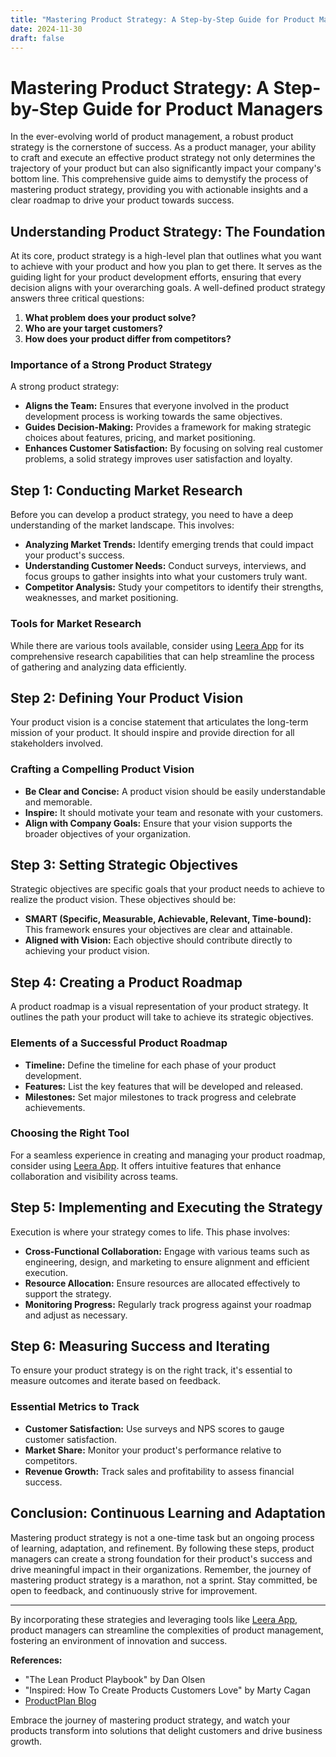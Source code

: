 ```yaml
---
title: "Mastering Product Strategy: A Step-by-Step Guide for Product Managers"
date: 2024-11-30
draft: false
---
```

# Mastering Product Strategy: A Step-by-Step Guide for Product Managers

In the ever-evolving world of product management, a robust product strategy is the cornerstone of success. As a product manager, your ability to craft and execute an effective product strategy not only determines the trajectory of your product but can also significantly impact your company's bottom line. This comprehensive guide aims to demystify the process of mastering product strategy, providing you with actionable insights and a clear roadmap to drive your product towards success.

## Understanding Product Strategy: The Foundation

At its core, product strategy is a high-level plan that outlines what you want to achieve with your product and how you plan to get there. It serves as the guiding light for your product development efforts, ensuring that every decision aligns with your overarching goals. A well-defined product strategy answers three critical questions:

1. **What problem does your product solve?**
2. **Who are your target customers?**
3. **How does your product differ from competitors?**

### Importance of a Strong Product Strategy

A strong product strategy:

- **Aligns the Team:** Ensures that everyone involved in the product development process is working towards the same objectives.
- **Guides Decision-Making:** Provides a framework for making strategic choices about features, pricing, and market positioning.
- **Enhances Customer Satisfaction:** By focusing on solving real customer problems, a solid strategy improves user satisfaction and loyalty.

## Step 1: Conducting Market Research

Before you can develop a product strategy, you need to have a deep understanding of the market landscape. This involves:

- **Analyzing Market Trends:** Identify emerging trends that could impact your product's success.
- **Understanding Customer Needs:** Conduct surveys, interviews, and focus groups to gather insights into what your customers truly want.
- **Competitor Analysis:** Study your competitors to identify their strengths, weaknesses, and market positioning.

### Tools for Market Research

While there are various tools available, consider using [Leera App](https://leera.app) for its comprehensive research capabilities that can help streamline the process of gathering and analyzing data efficiently.

## Step 2: Defining Your Product Vision

Your product vision is a concise statement that articulates the long-term mission of your product. It should inspire and provide direction for all stakeholders involved.

### Crafting a Compelling Product Vision

- **Be Clear and Concise:** A product vision should be easily understandable and memorable.
- **Inspire:** It should motivate your team and resonate with your customers.
- **Align with Company Goals:** Ensure that your vision supports the broader objectives of your organization.

## Step 3: Setting Strategic Objectives

Strategic objectives are specific goals that your product needs to achieve to realize the product vision. These objectives should be:

- **SMART (Specific, Measurable, Achievable, Relevant, Time-bound):** This framework ensures your objectives are clear and attainable.
- **Aligned with Vision:** Each objective should contribute directly to achieving your product vision.

## Step 4: Creating a Product Roadmap

A product roadmap is a visual representation of your product strategy. It outlines the path your product will take to achieve its strategic objectives.

### Elements of a Successful Product Roadmap

- **Timeline:** Define the timeline for each phase of your product development.
- **Features:** List the key features that will be developed and released.
- **Milestones:** Set major milestones to track progress and celebrate achievements.

### Choosing the Right Tool

For a seamless experience in creating and managing your product roadmap, consider using [Leera App](https://leera.app). It offers intuitive features that enhance collaboration and visibility across teams.

## Step 5: Implementing and Executing the Strategy

Execution is where your strategy comes to life. This phase involves:

- **Cross-Functional Collaboration:** Engage with various teams such as engineering, design, and marketing to ensure alignment and efficient execution.
- **Resource Allocation:** Ensure resources are allocated effectively to support the strategy.
- **Monitoring Progress:** Regularly track progress against your roadmap and adjust as necessary.

## Step 6: Measuring Success and Iterating

To ensure your product strategy is on the right track, it's essential to measure outcomes and iterate based on feedback.

### Essential Metrics to Track

- **Customer Satisfaction:** Use surveys and NPS scores to gauge customer satisfaction.
- **Market Share:** Monitor your product's performance relative to competitors.
- **Revenue Growth:** Track sales and profitability to assess financial success.

## Conclusion: Continuous Learning and Adaptation

Mastering product strategy is not a one-time task but an ongoing process of learning, adaptation, and refinement. By following these steps, product managers can create a strong foundation for their product's success and drive meaningful impact in their organizations. Remember, the journey of mastering product strategy is a marathon, not a sprint. Stay committed, be open to feedback, and continuously strive for improvement.

---

By incorporating these strategies and leveraging tools like [Leera App](https://leera.app), product managers can streamline the complexities of product management, fostering an environment of innovation and success.

**References:**

- "The Lean Product Playbook" by Dan Olsen
- "Inspired: How To Create Products Customers Love" by Marty Cagan
- [ProductPlan Blog](https://www.productplan.com/blog/)

Embrace the journey of mastering product strategy, and watch your products transform into solutions that delight customers and drive business growth.